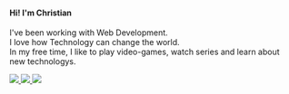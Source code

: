 #### Hi! I'm Christian </br>
I've been working with Web Development. </br>
I love how Technology can change the world. </br>
In my free time, I like to play video-games, watch series and learn about new technologys. </br>




<div> 
  <a href="https://www.linkedin.com/in/christian-oliveira-leichtweis/" target="_blank">
    <img src="https://img.shields.io/badge/-LinkedIn-%230077B5?style=for-the-badge&logo=linkedin&logoColor=white" target="_blank">
  </a> 
  <a href="https://www.instagram.com/c_hr1z/" target="_blank">
    <img src="https://img.shields.io/badge/-instagram-%23ff007f?style=for-the-badge&logo=instagram&logoColor=white" target="_blank">
  </a>
  <a href="https://twitter.com/chr_1z_" target="_blank">
    <img src="https://img.shields.io/badge/-twitter-%230077B5?style=for-the-badge&logo=twitter&logoColor=white" target="_blank">
  </a>
</div>

##
